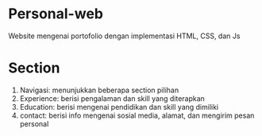 # Personal-web
Website mengenai portofolio dengan implementasi HTML, CSS, dan Js

# Section
1. Navigasi: menunjukkan beberapa section pilihan
2. Experience: berisi pengalaman dan skill yang diterapkan
3. Education: berisi mengenai pendidikan dan skill yang dimiliki
4. contact: berisi info mengenai sosial media, alamat, dan mengirim pesan personal
